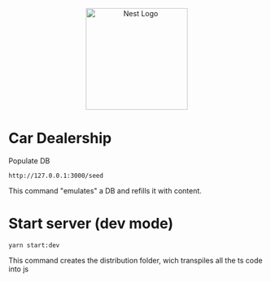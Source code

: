 <p align="center">
  <a href="http://nestjs.com/" target="blank"><img src="https://nestjs.com/img/logo-small.svg" width="200" alt="Nest Logo" /></a>
</p>

[circleci-image]: https://img.shields.io/circleci/build/github/nestjs/nest/master?token=abc123def456
[circleci-url]: https://circleci.com/gh/nestjs/nest

# Car Dealership
Populate DB
```
http://127.0.0.1:3000/seed
```
This command "emulates" a DB and refills it with content.


# Start server (dev mode)
```
yarn start:dev
```
This command creates the distribution folder, wich transpiles all the ts code into js
